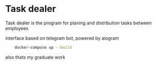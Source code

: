 # Task dealer 
Task dealer is the program for planing and distribution tasks between employees

interface based on telegram bot, powered by aiogram


```bash
    docker-compose up --build
```

also thats my graduate work

